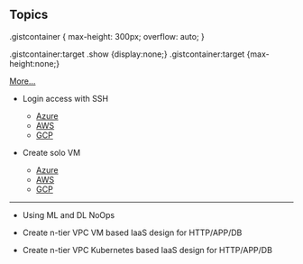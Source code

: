 ## Topics

.gistcontainer {
  max-height: 300px;
  overflow: auto;
}

.gistcontainer:target .show {display:none;}
.gistcontainer:target {max-height:none;}

<div class="gistcontainer" id="gist1">
  <a href="#gist1" class="show">More...</a>
  <script src="https://gist.github.com/benanne/3274371.js"></script>
</div>

* Login access with SSH
   * [Azure](https://github.com/realBjornRoden/cloudactions/blob/master/azure/login/README.md)
   * [AWS](https://github.com/realBjornRoden/cloudactions/blob/master/aws/login/README.md)
   * [GCP](https://github.com/realBjornRoden/cloudactions/blob/master/gcp/login/README.md)

* Create solo VM
   * [Azure](https://github.com/realBjornRoden/cloudactions/blob/master/azure/solo/README.md)
   * [AWS](https://github.com/realBjornRoden/cloudactions/blob/master/aws/solo/README.md)
   * [GCP](https://github.com/realBjornRoden/cloudactions/blob/master/gcp/solo/README.md)

***

* Using ML and DL NoOps
  
* Create n-tier VPC VM based IaaS design for HTTP/APP/DB

* Create n-tier VPC Kubernetes based IaaS design for HTTP/APP/DB
